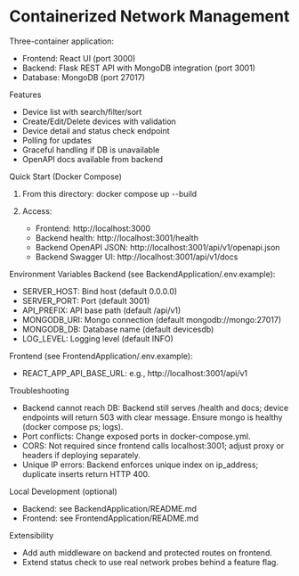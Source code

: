 # Containerized Network Management

Three-container application:
- Frontend: React UI (port 3000)
- Backend: Flask REST API with MongoDB integration (port 3001)
- Database: MongoDB (port 27017)

Features
- Device list with search/filter/sort
- Create/Edit/Delete devices with validation
- Device detail and status check endpoint
- Polling for updates
- Graceful handling if DB is unavailable
- OpenAPI docs available from backend

Quick Start (Docker Compose)
1) From this directory:
   docker compose up --build

2) Access:
   - Frontend: http://localhost:3000
   - Backend health: http://localhost:3001/health
   - Backend OpenAPI JSON: http://localhost:3001/api/v1/openapi.json
   - Backend Swagger UI: http://localhost:3001/api/v1/docs

Environment Variables
Backend (see BackendApplication/.env.example):
- SERVER_HOST: Bind host (default 0.0.0.0)
- SERVER_PORT: Port (default 3001)
- API_PREFIX: API base path (default /api/v1)
- MONGODB_URI: Mongo connection (default mongodb://mongo:27017)
- MONGODB_DB: Database name (default devicesdb)
- LOG_LEVEL: Logging level (default INFO)

Frontend (see FrontendApplication/.env.example):
- REACT_APP_API_BASE_URL: e.g., http://localhost:3001/api/v1

Troubleshooting
- Backend cannot reach DB: Backend still serves /health and docs; device endpoints will return 503 with clear message. Ensure mongo is healthy (docker compose ps; logs).
- Port conflicts: Change exposed ports in docker-compose.yml.
- CORS: Not required since frontend calls localhost:3001; adjust proxy or headers if deploying separately.
- Unique IP errors: Backend enforces unique index on ip_address; duplicate inserts return HTTP 400.

Local Development (optional)
- Backend: see BackendApplication/README.md
- Frontend: see FrontendApplication/README.md

Extensibility
- Add auth middleware on backend and protected routes on frontend.
- Extend status check to use real network probes behind a feature flag.
